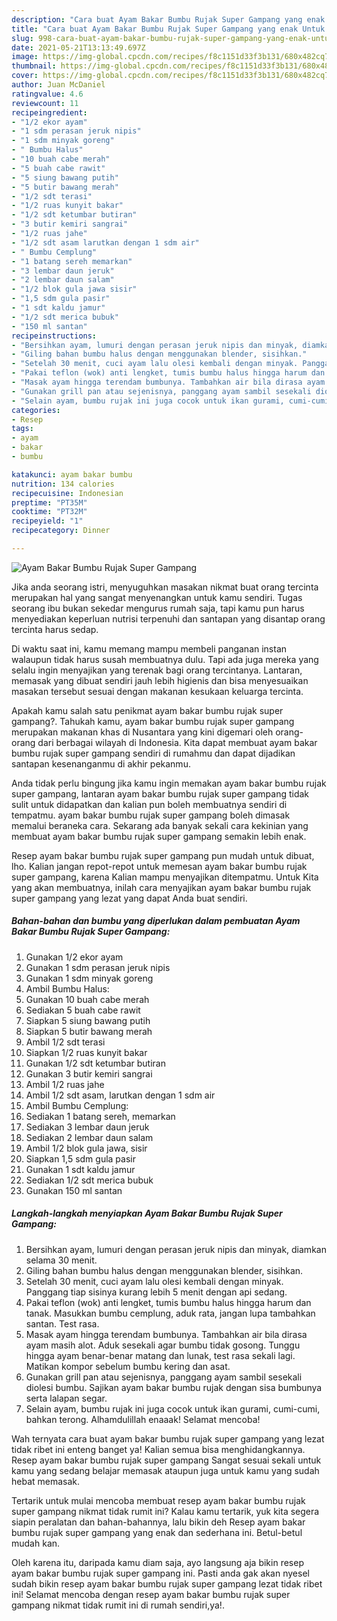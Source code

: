 ```yaml
---
description: "Cara buat Ayam Bakar Bumbu Rujak Super Gampang yang enak Untuk Jualan"
title: "Cara buat Ayam Bakar Bumbu Rujak Super Gampang yang enak Untuk Jualan"
slug: 998-cara-buat-ayam-bakar-bumbu-rujak-super-gampang-yang-enak-untuk-jualan
date: 2021-05-21T13:13:49.697Z
image: https://img-global.cpcdn.com/recipes/f8c1151d33f3b131/680x482cq70/ayam-bakar-bumbu-rujak-super-gampang-foto-resep-utama.jpg
thumbnail: https://img-global.cpcdn.com/recipes/f8c1151d33f3b131/680x482cq70/ayam-bakar-bumbu-rujak-super-gampang-foto-resep-utama.jpg
cover: https://img-global.cpcdn.com/recipes/f8c1151d33f3b131/680x482cq70/ayam-bakar-bumbu-rujak-super-gampang-foto-resep-utama.jpg
author: Juan McDaniel
ratingvalue: 4.6
reviewcount: 11
recipeingredient:
- "1/2 ekor ayam"
- "1 sdm perasan jeruk nipis"
- "1 sdm minyak goreng"
- " Bumbu Halus"
- "10 buah cabe merah"
- "5 buah cabe rawit"
- "5 siung bawang putih"
- "5 butir bawang merah"
- "1/2 sdt terasi"
- "1/2 ruas kunyit bakar"
- "1/2 sdt ketumbar butiran"
- "3 butir kemiri sangrai"
- "1/2 ruas jahe"
- "1/2 sdt asam larutkan dengan 1 sdm air"
- " Bumbu Cemplung"
- "1 batang sereh memarkan"
- "3 lembar daun jeruk"
- "2 lembar daun salam"
- "1/2 blok gula jawa sisir"
- "1,5 sdm gula pasir"
- "1 sdt kaldu jamur"
- "1/2 sdt merica bubuk"
- "150 ml santan"
recipeinstructions:
- "Bersihkan ayam, lumuri dengan perasan jeruk nipis dan minyak, diamkan selama 30 menit."
- "Giling bahan bumbu halus dengan menggunakan blender, sisihkan."
- "Setelah 30 menit, cuci ayam lalu olesi kembali dengan minyak. Panggang tiap sisinya kurang lebih 5 menit dengan api sedang."
- "Pakai teflon (wok) anti lengket, tumis bumbu halus hingga harum dan tanak. Masukkan bumbu cemplung, aduk rata, jangan lupa tambahkan santan. Test rasa."
- "Masak ayam hingga terendam bumbunya. Tambahkan air bila dirasa ayam masih alot. Aduk sesekali agar bumbu tidak gosong. Tunggu hingga ayam benar-benar matang dan lunak, test rasa sekali lagi. Matikan kompor sebelum bumbu kering dan asat."
- "Gunakan grill pan atau sejenisnya, panggang ayam sambil sesekali diolesi bumbu. Sajikan ayam bakar bumbu rujak dengan sisa bumbunya serta lalapan segar."
- "Selain ayam, bumbu rujak ini juga cocok untuk ikan gurami, cumi-cumi, bahkan terong. Alhamdulillah enaaak! Selamat mencoba!"
categories:
- Resep
tags:
- ayam
- bakar
- bumbu

katakunci: ayam bakar bumbu 
nutrition: 134 calories
recipecuisine: Indonesian
preptime: "PT35M"
cooktime: "PT32M"
recipeyield: "1"
recipecategory: Dinner

---
```



![Ayam Bakar Bumbu Rujak Super Gampang](https://img-global.cpcdn.com/recipes/f8c1151d33f3b131/680x482cq70/ayam-bakar-bumbu-rujak-super-gampang-foto-resep-utama.jpg)

Jika anda seorang istri, menyuguhkan masakan nikmat buat orang tercinta merupakan hal yang sangat menyenangkan untuk kamu sendiri. Tugas seorang ibu bukan sekedar mengurus rumah saja, tapi kamu pun harus menyediakan keperluan nutrisi terpenuhi dan santapan yang disantap orang tercinta harus sedap.

Di waktu  saat ini, kamu memang mampu membeli panganan instan walaupun tidak harus susah membuatnya dulu. Tapi ada juga mereka yang selalu ingin menyajikan yang terenak bagi orang tercintanya. Lantaran, memasak yang dibuat sendiri jauh lebih higienis dan bisa menyesuaikan masakan tersebut sesuai dengan makanan kesukaan keluarga tercinta. 



Apakah kamu salah satu penikmat ayam bakar bumbu rujak super gampang?. Tahukah kamu, ayam bakar bumbu rujak super gampang merupakan makanan khas di Nusantara yang kini digemari oleh orang-orang dari berbagai wilayah di Indonesia. Kita dapat membuat ayam bakar bumbu rujak super gampang sendiri di rumahmu dan dapat dijadikan santapan kesenanganmu di akhir pekanmu.

Anda tidak perlu bingung jika kamu ingin memakan ayam bakar bumbu rujak super gampang, lantaran ayam bakar bumbu rujak super gampang tidak sulit untuk didapatkan dan kalian pun boleh membuatnya sendiri di tempatmu. ayam bakar bumbu rujak super gampang boleh dimasak memalui beraneka cara. Sekarang ada banyak sekali cara kekinian yang membuat ayam bakar bumbu rujak super gampang semakin lebih enak.

Resep ayam bakar bumbu rujak super gampang pun mudah untuk dibuat, lho. Kalian jangan repot-repot untuk memesan ayam bakar bumbu rujak super gampang, karena Kalian mampu menyajikan ditempatmu. Untuk Kita yang akan membuatnya, inilah cara menyajikan ayam bakar bumbu rujak super gampang yang lezat yang dapat Anda buat sendiri.

<!--inarticleads1-->

##### Bahan-bahan dan bumbu yang diperlukan dalam pembuatan Ayam Bakar Bumbu Rujak Super Gampang:

1. Gunakan 1/2 ekor ayam
1. Gunakan 1 sdm perasan jeruk nipis
1. Gunakan 1 sdm minyak goreng
1. Ambil  Bumbu Halus:
1. Gunakan 10 buah cabe merah
1. Sediakan 5 buah cabe rawit
1. Siapkan 5 siung bawang putih
1. Siapkan 5 butir bawang merah
1. Ambil 1/2 sdt terasi
1. Siapkan 1/2 ruas kunyit bakar
1. Gunakan 1/2 sdt ketumbar butiran
1. Gunakan 3 butir kemiri sangrai
1. Ambil 1/2 ruas jahe
1. Ambil 1/2 sdt asam, larutkan dengan 1 sdm air
1. Ambil  Bumbu Cemplung:
1. Sediakan 1 batang sereh, memarkan
1. Sediakan 3 lembar daun jeruk
1. Sediakan 2 lembar daun salam
1. Ambil 1/2 blok gula jawa, sisir
1. Siapkan 1,5 sdm gula pasir
1. Gunakan 1 sdt kaldu jamur
1. Sediakan 1/2 sdt merica bubuk
1. Gunakan 150 ml santan




<!--inarticleads2-->

##### Langkah-langkah menyiapkan Ayam Bakar Bumbu Rujak Super Gampang:

1. Bersihkan ayam, lumuri dengan perasan jeruk nipis dan minyak, diamkan selama 30 menit.
1. Giling bahan bumbu halus dengan menggunakan blender, sisihkan.
1. Setelah 30 menit, cuci ayam lalu olesi kembali dengan minyak. Panggang tiap sisinya kurang lebih 5 menit dengan api sedang.
1. Pakai teflon (wok) anti lengket, tumis bumbu halus hingga harum dan tanak. Masukkan bumbu cemplung, aduk rata, jangan lupa tambahkan santan. Test rasa.
1. Masak ayam hingga terendam bumbunya. Tambahkan air bila dirasa ayam masih alot. Aduk sesekali agar bumbu tidak gosong. Tunggu hingga ayam benar-benar matang dan lunak, test rasa sekali lagi. Matikan kompor sebelum bumbu kering dan asat.
1. Gunakan grill pan atau sejenisnya, panggang ayam sambil sesekali diolesi bumbu. Sajikan ayam bakar bumbu rujak dengan sisa bumbunya serta lalapan segar.
1. Selain ayam, bumbu rujak ini juga cocok untuk ikan gurami, cumi-cumi, bahkan terong. Alhamdulillah enaaak! Selamat mencoba!




Wah ternyata cara buat ayam bakar bumbu rujak super gampang yang lezat tidak ribet ini enteng banget ya! Kalian semua bisa menghidangkannya. Resep ayam bakar bumbu rujak super gampang Sangat sesuai sekali untuk kamu yang sedang belajar memasak ataupun juga untuk kamu yang sudah hebat memasak.

Tertarik untuk mulai mencoba membuat resep ayam bakar bumbu rujak super gampang nikmat tidak rumit ini? Kalau kamu tertarik, yuk kita segera siapin peralatan dan bahan-bahannya, lalu bikin deh Resep ayam bakar bumbu rujak super gampang yang enak dan sederhana ini. Betul-betul mudah kan. 

Oleh karena itu, daripada kamu diam saja, ayo langsung aja bikin resep ayam bakar bumbu rujak super gampang ini. Pasti anda gak akan nyesel sudah bikin resep ayam bakar bumbu rujak super gampang lezat tidak ribet ini! Selamat mencoba dengan resep ayam bakar bumbu rujak super gampang nikmat tidak rumit ini di rumah sendiri,ya!.

